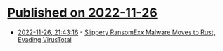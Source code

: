 # [Published on 2022-11-26](index.md)

* [2022-11-26, 21:43:16](https://lobste.rs/s/bnvtav/slippery_ransomexx_malware_moves_rust) - [Slippery RansomExx Malware Moves to Rust, Evading VirusTotal](https://www.darkreading.com/threat-intelligence/slippery-ransomexx-malware-moves-rust-virustotal)
